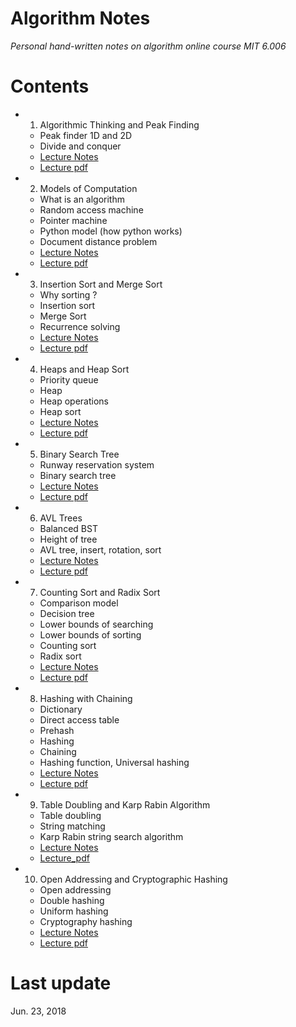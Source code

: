 # Algorithm Notes  
*Personal hand-written notes on algorithm online course MIT 6.006*  

# Contents  
+ 1. Algorithmic Thinking and Peak Finding
  - Peak finder 1D and 2D
  - Divide and conquer 
  - [Lecture Notes](https://github.com/SuperYuLu/AlgorithmsNotes/blob/master/1.Algorithmic%20Thinking%20and%20Peak%20Finding.pdf)
  - [Lecture pdf](https://github.com/SuperYuLu/AlgorithmsNotes/blob/master/Lecture_PDFs/Lecture1_Introduction_and_Peak_Finding.pdf)
+ 2. Models of Computation
  - What is an algorithm 
  - Random access machine
  - Pointer machine
  - Python model (how python works)
  - Document distance problem
  - [Lecture Notes](https://github.com/SuperYuLu/AlgorithmsNotes/blob/master/2.Models%20of%20Computation%2C%20Document%20Distance.pdf)
  - [Lecture pdf](https://github.com/SuperYuLu/AlgorithmsNotes/blob/master/Lecture_PDFs/Lecture2_Models_of_Computation.pdf)
+ 3. Insertion Sort and Merge Sort
  - Why sorting ?
  - Insertion sort
  - Merge Sort
  - Recurrence solving 
  - [Lecture Notes](https://github.com/SuperYuLu/AlgorithmsNotes/blob/master/3.Insertion%20Sort%20and%20Merge%20Sort.pdf)
  - [Lecture pdf](https://github.com/SuperYuLu/AlgorithmsNotes/blob/master/Lecture_PDFs/Lecture3_Insertion_Sort_Merge_Sort.pdf)  
+ 4. Heaps and Heap Sort
  - Priority queue
  - Heap 
  - Heap operations 
  - Heap sort 
  - [Lecture Notes](https://github.com/SuperYuLu/AlgorithmsNotes/blob/master/4.Heaps%20and%20Heap%20Sort.pdf)
  - [Lecture pdf](https://github.com/SuperYuLu/AlgorithmsNotes/blob/master/Lecture_PDFs/Lecture4_Heap_and_Heap_sort.pdf)
+ 5. Binary Search Tree
  - Runway reservation system 
  - Binary search tree
  - [Lecture Notes](https://github.com/SuperYuLu/AlgorithmsNotes/blob/master/5.Binary%20Search%20Trees%2C%20BST%20Sort.pdf)
  - [Lecture pdf](https://github.com/SuperYuLu/AlgorithmsNotes/blob/master/Lecture_PDFs/Lecture5_Binary_Search_Trees_and_BST_Sort.pdf)
+ 6. AVL Trees
  - Balanced BST
  - Height of tree
  - AVL tree, insert, rotation, sort
  - [Lecture Notes](https://github.com/SuperYuLu/AlgorithmsNotes/blob/master/6.AVL%20Trees%2C%20AVL%20Sort.pdf)
  - [Lecture pdf](https://github.com/SuperYuLu/AlgorithmsNotes/blob/master/Lecture_PDFs/Lecture6_AVL_Trees_and_AVL_Sort.pdf)
+ 7. Counting Sort and Radix Sort  
  - Comparison model
  - Decision tree
  - Lower bounds of searching 
  - Lower bounds of sorting 
  - Counting sort
  - Radix sort 
  - [Lecture Notes](https://github.com/SuperYuLu/AlgorithmsNotes/blob/master/7.Counting%20Sort%2C%20Radix%20Sort%2C%20Lower%20Bounds%20for%20Sorting%20and%20Searching.pdf)
  - [Lecture pdf](https://github.com/SuperYuLu/AlgorithmsNotes/blob/master/Lecture_PDFs/Lecture7_Counting_Sort_Radix_Sort_Sorting_Searching_Lower_Bounds.pdf)
+ 8. Hashing with Chaining
  - Dictionary
  - Direct access table 
  - Prehash
  - Hashing
  - Chaining
  - Hashing function, Universal hashing
  - [Lecture Notes](https://github.com/SuperYuLu/AlgorithmsNotes/blob/master/8.Hashing%20with%20Chaining.pdf)  
  - [Lecture pdf](https://github.com/SuperYuLu/AlgorithmsNotes/blob/master/Lecture_PDFs/Lecture8_Hashing_with_Chaining.pdf)
+ 9. Table Doubling and Karp Rabin Algorithm
  - Table doubling
  - String matching
  - Karp Rabin string search algorithm 
  - [Lecture Notes](https://github.com/SuperYuLu/AlgorithmsNotes/blob/master/9.Table%20Doubling%20and%20Karp%20Rabin.pdf)
  - [Lecture_pdf](https://github.com/SuperYuLu/AlgorithmsNotes/blob/master/Lecture_PDFs/Lecture9_Table_Doubling_and_Karp_Rabin_Algorithm.pdf)
+ 10. Open Addressing and Cryptographic Hashing
  - Open addressing
  - Double hashing
  - Uniform hashing 
  - Cryptography hashing
  - [Lecture Notes](https://github.com/SuperYuLu/AlgorithmsNotes/blob/master/10.Open%20Addressing%20and%20Cryptographic%20Hashing.pdf)
  - [Lecture pdf](https://github.com/SuperYuLu/AlgorithmsNotes/blob/master/Lecture_PDFs/Lecture10_Open_Addressing_Cryptographic_Hashing.pdf)
    
	
  
# Last update  
Jun. 23, 2018

